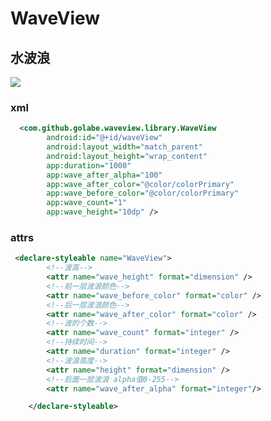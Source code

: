 # WaveView
## 水波浪

<div algin="center"><image src="https://github.com/Golabe/WaveView/blob/master/gifs/a.gif?raw=true" with="300"/> </div>

### xml

```xml
  <com.github.golabe.waveview.library.WaveView
        android:id="@+id/waveView"
        android:layout_width="match_parent"
        android:layout_height="wrap_content"
        app:duration="1000"
        app:wave_after_alpha="100"
        app:wave_after_color="@color/colorPrimary"
        app:wave_before_color="@color/colorPrimary"
        app:wave_count="1"
        app:wave_height="10dp" />
```
### attrs

```xml
 <declare-styleable name="WaveView">
        <!--波高-->
        <attr name="wave_height" format="dimension" />
        <!--前一层波浪颜色-->
        <attr name="wave_before_color" format="color" />
        <!--后一层波浪颜色-->
        <attr name="wave_after_color" format="color" />
        <!--波的个数-->
        <attr name="wave_count" format="integer" />
        <!--持续时间-->
        <attr name="duration" format="integer" />
        <!--波浪高度-->
        <attr name="height" format="dimension" />
        <!--后面一层波浪 alpha值0-255-->
        <attr name="wave_after_alpha" format="integer"/>

    </declare-styleable>
```
